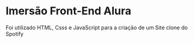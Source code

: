 # Imersão Front-End Alura 

Foi utilizado HTML, Csss e JavaScript para a criação de um Site clone do Spotify
